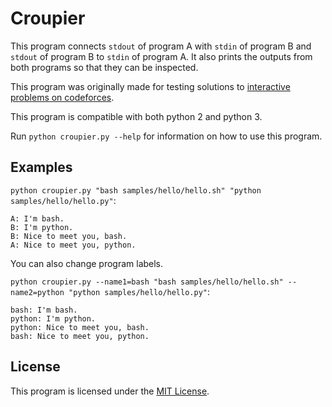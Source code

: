 # Croupier

This program connects `stdout` of program A with `stdin` of program B
and `stdout` of program B to `stdin` of program A.
It also prints the outputs from both programs so that they can be inspected.

This program was originally made for testing solutions to
[interactive problems on codeforces](http://codeforces.com/blog/entry/45307).

This program is compatible with both python 2 and python 3.

Run `python croupier.py --help` for information on how to use this program.

## Examples

`python croupier.py "bash samples/hello/hello.sh" "python samples/hello/hello.py"`:

```
A: I'm bash.
B: I'm python.
B: Nice to meet you, bash.
A: Nice to meet you, python.
```

You can also change program labels.

`python croupier.py --name1=bash "bash samples/hello/hello.sh" --name2=python "python samples/hello/hello.py"`:

```
bash: I'm bash.
python: I'm python.
python: Nice to meet you, bash.
bash: Nice to meet you, python.
```

## License

This program is licensed under the [MIT License](http://www.opensource.org/licenses/MIT).
